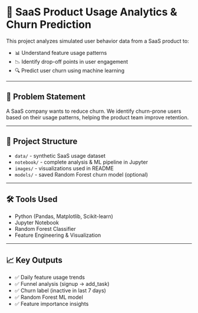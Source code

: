 # 🧠 SaaS Product Usage Analytics & Churn Prediction

This project analyzes simulated user behavior data from a SaaS product to:

- 📊 Understand feature usage patterns
- 📉 Identify drop-off points in user engagement
- 🔍 Predict user churn using machine learning

---

## 🚀 Problem Statement

A SaaS company wants to reduce churn. We identify churn-prone users based on their usage patterns, helping the product team improve retention.

---

## 📁 Project Structure

- `data/` - synthetic SaaS usage dataset
- `notebook/` - complete analysis & ML pipeline in Jupyter
- `images/` - visualizations used in README
- `models/` - saved Random Forest churn model (optional)

---

## 🛠️ Tools Used

- Python (Pandas, Matplotlib, Scikit-learn)
- Jupyter Notebook
- Random Forest Classifier
- Feature Engineering & Visualization

---

## 📈 Key Outputs

- ✅ Daily feature usage trends
- ✅ Funnel analysis (signup → add_task)
- ✅ Churn label (inactive in last 7 days)
- ✅ Random Forest ML model
- ✅ Feature importance insights
